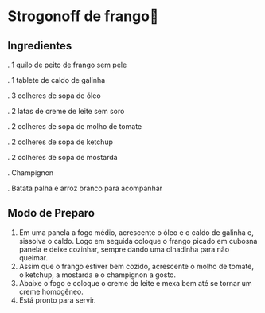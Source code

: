 # Strogonoff de frango:baby_chick:

## Ingredientes

.  1 quilo de peito de frango sem pele

. 1 tablete de caldo de galinha

. 3 colheres de sopa de óleo

. 2 latas de creme de leite sem soro

. 2 colheres de sopa de molho de tomate

. 2 colheres de sopa de ketchup

. 2 colheres de sopa de mostarda 

. Champignon

. Batata palha e arroz branco para acompanhar 

## Modo de Preparo

1. Em uma panela a fogo médio, acrescente o óleo e o caldo de galinha e, sissolva o caldo. Logo em seguida coloque o frango picado em cubosna panela e deixe cozinhar, sempre dando uma olhadinha para não queimar.
2. Assim  que o frango estiver bem cozido, acrescente o molho de tomate, o ketchup, a mostarda e o champignon a gosto.
3. Abaixe o fogo e coloque o creme de leite e mexa bem até se tornar um creme homogêneo.
4. Está pronto para servir.